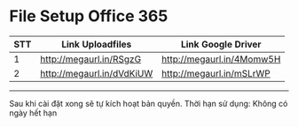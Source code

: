 # File Setup Office 365 
| STT | Link Uploadfiles | Link Google Driver | 
|--|--|--| 
| 1 | http://megaurl.in/RSgzG | http://megaurl.in/4Momw5H | 
| 2 |http://megaurl.in/dVdKiUW | http://megaurl.in/mSLrWP | 

--- 
Sau khi cài đặt xong sẽ tự kích hoạt bản quyền. 
Thời hạn sử dụng: Không có ngày hết hạn 